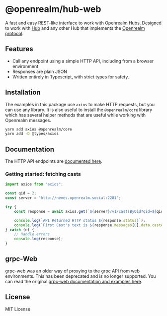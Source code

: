 # @openrealm/hub-web

A fast and easy REST-like interface to work with Openrealm Hubs. Designed to work with [Hub](https://github.com/openrealmsocial/hub/) and any other Hub that implements the [Openrealm protocol](https://github.com/openrealmxyz/protocol).

## Features
- Call any endpoint using a simple HTTP API, including from a browser environment
- Responses are plain JSON
- Written entirely in Typescript, with strict types for safety. 

## Installation
The examples in this package use `axios` to make HTTP requests, but you can use any library. It is also useful to install the `@openrealm/core` library which has several helper methods that are useful while working with Openrealm messages. 

```bash
yarn add axios @openrealm/core
yarn add -D @types/axios 
```

## Documentation
The HTTP API endpoints are [documented here](https://docs.openrealm.social). 

### Getting started: fetching casts
```typescript
import axios from "axios";

const qid = 2;
const server = "http://nemes.openrealm.social:2281";

try {
    const response = await axios.get(`${server}/v1/castsByQid?qid=${qid}`);

    console.log(`API Returned HTTP status ${response.status}`);    
    console.log(`First Cast's text is ${response.messages[0].data.castAddBody.text}`);
} catch (e) {
    // Handle errors
    console.log(response);
}
```

## grpc-Web
grpc-web was an older way of proxying to the grpc API from web environments. This has been deprecated and is no longer supported. You can read the original [grpc-web documentation and examples here](./README.grpcweb.md).


## License

MIT License
